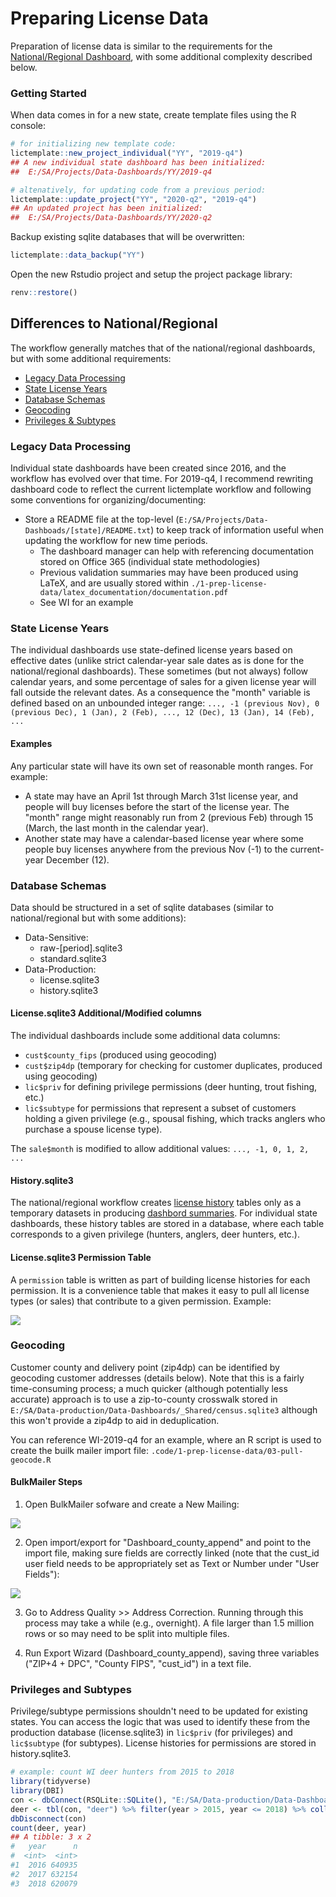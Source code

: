 
# Preparing License Data

Preparation of license data is similar to the requirements for the [National/Regional Dashboard](https://github.com/southwick-associates/salicprep/blob/master/github_vignettes/workflow-overview.md), with some additional complexity described below. 

### Getting Started

When data comes in for a new state, create template files using the R console:

```r
# for initializing new template code:
lictemplate::new_project_individual("YY", "2019-q4")
## A new individual state dashboard has been initialized:
##  E:/SA/Projects/Data-Dashboards/YY/2019-q4

# altenatively, for updating code from a previous period:
lictemplate::update_project("YY", "2020-q2", "2019-q4")
## An updated project has been initialized:
##  E:/SA/Projects/Data-Dashboards/YY/2020-q2
```

Backup existing sqlite databases that will be overwritten:

```r
lictemplate::data_backup("YY")
```

Open the new Rstudio project and setup the project package library:

```r
renv::restore()
```

## Differences to National/Regional

The workflow generally matches that of the national/regional dashboards, but with some additional requirements:

- [Legacy Data Processing](#legacy-data-processing)
- [State License Years](#state-license-years)
- [Database Schemas](#database-schemas)
- [Geocoding](#geocoding)
- [Privileges & Subtypes](#privileges-and-subtypes)

### Legacy Data Processing

Individual state dashboards have been created since 2016, and the workflow has evolved over that time. For 2019-q4, I recommend rewriting dashboard code to reflect the current lictemplate workflow and following some conventions for organizing/documenting:

- Store a README file at the top-level (`E:/SA/Projects/Data-Dashboads/[state]/README.txt`) to keep track of information useful when updating the workflow for new time periods.
    + The dashboard manager can help with referencing documentation stored on Office 365 (individual state methodologies) 
    + Previous validation summaries may have been produced using LaTeX, and are usually stored within `./1-prep-license-data/latex_documentation/documentation.pdf`
    + See WI for an example

### State License Years

The individual dashboards use state-defined license years based on effective dates (unlike strict calendar-year sale dates as is done for the national/regional dashboards). These sometimes (but not always) follow calendar years, and some percentage of sales for a given license year will fall outside the relevant dates. As a consequence the "month" variable is defined based on an unbounded integer range: `..., -1 (previous Nov), 0 (previous Dec), 1 (Jan), 2 (Feb), ..., 12 (Dec), 13 (Jan), 14 (Feb), ...` 

#### Examples

Any particular state will have its own set of reasonable month ranges. For example:

- A state may have an April 1st through March 31st license year, and people will buy licenses before the start of the license year. The "month" range might reasonably run from 2 (previous Feb) through 15 (March, the last month in the calendar year). 
- Another state may have a calendar-based license year where some people buy licenses anywhere from the previous Nov (-1) to the current-year December (12).

### Database Schemas

Data should be structured in a set of sqlite databases (similar to national/regional but with some additions):

- Data-Sensitive:
    + raw-[period].sqlite3
    + standard.sqlite3
- Data-Production:
    + license.sqlite3
    + history.sqlite3
    
#### License.sqlite3 Additional/Modified columns

The individual dashboards include some additional data columns:

- `cust$county_fips` (produced using geocoding)
- `cust$zip4dp` (temporary for checking for customer duplicates, produced using geocoding)
- `lic$priv` for defining privilege permissions (deer hunting, trout fishing, etc.)
- `lic$subtype` for permissions that represent a subset of customers holding a given privilege (e.g., spousal fishing, which tracks anglers who purchase a spouse license type).

The `sale$month` is modified to allow additional values: `..., -1, 0, 1, 2, ...`

#### History.sqlite3

The national/regional workflow creates [license history](https://southwick-associates.github.io/salic/articles/salic.html#license-history) tables only as a temporary datasets in producing [dashbord summaries](https://southwick-associates.github.io/salic/articles/salic.html#dashboard-metrics). For individual state dashboards, these history tables are stored in a database, where each table corresponds to a given privilege (hunters, anglers, deer hunters, etc.).

#### License.sqlite3 Permission Table

A `permission` table is written as part of building license histories for each permission. It is a convenience table that makes it easy to pull all license types (or sales) that contribute to a given permission. Example:

![](img/permission.png)

### Geocoding

Customer county and delivery point (zip4dp) can be identified by geocoding customer addresses (details below). Note that this is a fairly time-consuming process; a much quicker (although potentially less accurate) approach is to use a zip-to-county crosswalk stored in `E:/SA/Data-production/Data-Dashboards/_Shared/census.sqlite3` although this won't provide a zip4dp to aid in deduplication.

You can reference WI-2019-q4 for an example, where an R script is used to create the builk mailer import file: `.code/1-prep-license-data/03-pull-geocode.R`

#### BulkMailer Steps

1. Open BulkMailer sofware and create a New Mailing:

![](img/new-mailing.png)

2. Open import/export for "Dashboard_county_append" and point to the import file, making sure fields are correctly linked (note that the cust_id user field needs to be appropriately set as Text or Number under "User Fields"):

![](img/import.png)

3. Go to Address Quality >> Address Correction. Running through this process may take a while (e.g., overnight). A file larger than 1.5 million rows or so may need to be split into multiple files.

4. Run Export Wizard (Dashboard_county_append), saving three variables ("ZIP+4 + DPC", "County FIPS", "cust_id") in a text file.

### Privileges and Subtypes

Privilege/subtype permissions shouldn't need to be updated for existing states. You can access the logic that was used to identify these from the production database (license.sqlite3) in `lic$priv` (for privileges) and `lic$subtype` (for subtypes). License histories for permissions are stored in history.sqlite3.

```r
# example: count WI deer hunters from 2015 to 2018
library(tidyverse)
library(DBI)
con <- dbConnect(RSQLite::SQLite(), "E:/SA/Data-production/Data-Dashboards/WI/history.sqlite3")
deer <- tbl(con, "deer") %>% filter(year > 2015, year <= 2018) %>% collect()
dbDisconnect(con)
count(deer, year)
## A tibble: 3 x 2
#   year      n
#  <int>  <int>
#1  2016 640935
#2  2017 632154
#3  2018 620079
```
